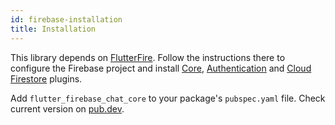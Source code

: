 ```yaml
---
id: firebase-installation
title: Installation
---
```


This library depends on [FlutterFire](https://firebase.flutter.dev/). Follow the instructions there to configure the Firebase project and install [Core](https://firebase.flutter.dev/docs/core/usage), [Authentication](https://firebase.flutter.dev/docs/auth/overview) and [Cloud Firestore](https://firebase.flutter.dev/docs/firestore/overview) plugins.

Add `flutter_firebase_chat_core` to your package's `pubspec.yaml` file. Check current version on [pub.dev](https://pub.dev/packages/flutter_firebase_chat_core/install).
